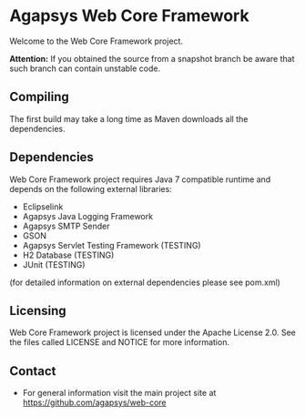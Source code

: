 # Agapsys Web Core Framework

Welcome to the Web Core Framework project.

**Attention:** If you obtained the source from a snapshot branch be aware that  such branch can contain unstable code.

## Compiling

The first build may take a long time as Maven downloads all the dependencies.

## Dependencies

Web Core Framework project requires Java 7 compatible runtime and depends on the following external libraries:

* Eclipselink
* Agapsys Java Logging Framework
* Agapsys SMTP Sender
* GSON
* Agapsys Servlet Testing Framework (TESTING)
* H2 Database (TESTING)
* JUnit (TESTING)

(for detailed information on external dependencies please see pom.xml)

## Licensing

Web Core Framework project is licensed under the Apache License 2.0. See the files called LICENSE and NOTICE for more information.

## Contact

* For general information visit the main project site at https://github.com/agapsys/web-core
